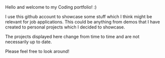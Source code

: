 Hello and welcome to my Coding portfolio! :)

I use this github account to showcase some stuff which I think might be relevant for job applications. 
This could be anything from demos that I have created to personal projects which I decided to showcase.

The projects displayed here change from time to time and are not necessarily up to date.

Please feel free to look around!
